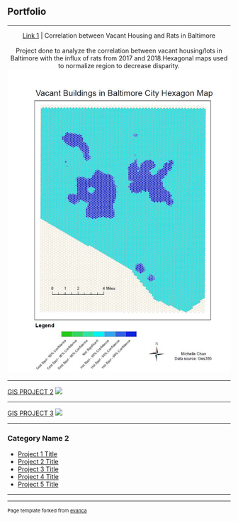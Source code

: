 ## Portfolio
---
<p align="center">
   <a href="pdf/lab5part1a-merged.pdf">Link 1</a> |
Correlation between Vacant Housing and Rats in Baltimore
   <br>
   <br>
   Project done to analyze the correlation between vacant housing/lots in Baltimore with the influx of rats from 2017 and 2018.Hexagonal maps used to normalize region to decrease disparity.
<img src="images/project1.JPG"/>
 
---
[GIS PROJECT 2](/pdf/sample_presentation.pdf)
<img src="images/dummy_thumbnail.jpg?raw=true"/>

---
[GIS PROJECT 3](http://example.com/)
<img src="images/dummy_thumbnail.jpg?raw=true"/>

---

### Category Name 2

- [Project 1 Title](http://example.com/)
- [Project 2 Title](http://example.com/)
- [Project 3 Title](http://example.com/)
- [Project 4 Title](http://example.com/)
- [Project 5 Title](http://example.com/)

---




---
<p style="font-size:11px">Page template forked from <a href="https://github.com/evanca/quick-portfolio">evanca</a></p>
<!-- Remove above link if you don't want to attibute -->

